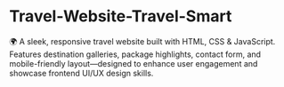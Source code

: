 # Travel-Website-Travel-Smart
🌍 A sleek, responsive travel website built with HTML, CSS &amp; JavaScript. Features destination galleries, package highlights, contact form, and mobile-friendly layout—designed to enhance user engagement and showcase frontend UI/UX design skills.
